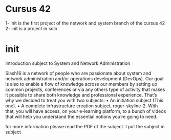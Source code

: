 # Cursus 42
1- init is the first project of the network and system branch of the cursus 42
2- init is a project in solo

# init
Introduction subject to System and Network Administration

Slash16 is a network of people who are passionate about system and network administration and/or operations development (DevOps).
Our goal is also to enable a flow of knowledge across our members by setting up
common projects, conferences or via any others type of activity that makes it possible to
share both knowledge and professional experience.
That’s why we decided to treat you with two subjects:
• An initiation subject (This one).
• A complete infrastructure creation subject, roger-skyline-2.
With that, you will have access, on your e-learning platform, to a bunch of videos
that will help you understand the essential notions you’re going to need.

for more information please read the PDF of the subject. I put the subject in subject
